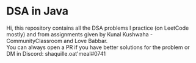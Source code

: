 # DSA in Java 
Hi, this repository contains all the DSA problems I practice (on LeetCode mostly) and from assignments given by Kunal Kushwaha - CommunityClassroom and Love Babbar. <br>
You can always open a PR if you have better solutions for the problem or DM in Discord: shaquille.oat'meal#0741
